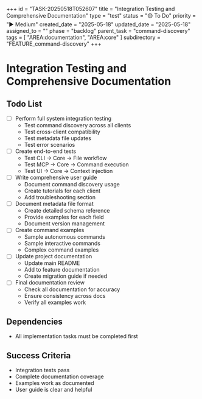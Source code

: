 +++
id = "TASK-20250518T052607"
title = "Integration Testing and Comprehensive Documentation"
type = "test"
status = "🟡 To Do"
priority = "▶️ Medium"
created_date = "2025-05-18"
updated_date = "2025-05-18"
assigned_to = ""
phase = "backlog"
parent_task = "command-discovery"
tags = [ "AREA:documentation", "AREA:core" ]
subdirectory = "FEATURE_command-discovery"
+++

# Integration Testing and Comprehensive Documentation

## Todo List
- [ ] Perform full system integration testing
  - Test command discovery across all clients
  - Test cross-client compatibility
  - Test metadata file updates
  - Test error scenarios
- [ ] Create end-to-end tests
  - Test CLI → Core → File workflow
  - Test MCP → Core → Command execution
  - Test UI → Core → Context injection
- [ ] Write comprehensive user guide
  - Document command discovery usage
  - Create tutorials for each client
  - Add troubleshooting section
- [ ] Document metadata file format
  - Create detailed schema reference
  - Provide examples for each field
  - Document version management
- [ ] Create command examples
  - Sample autonomous commands
  - Sample interactive commands
  - Complex command examples
- [ ] Update project documentation
  - Update main README
  - Add to feature documentation
  - Create migration guide if needed
- [ ] Final documentation review
  - Check all documentation for accuracy
  - Ensure consistency across docs
  - Verify all examples work

## Dependencies
- All implementation tasks must be completed first

## Success Criteria
- Integration tests pass
- Complete documentation coverage
- Examples work as documented
- User guide is clear and helpful

